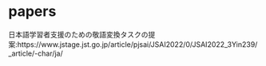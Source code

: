 # papers

<JSAI>
日本語学習者支援のための敬語変換タスクの提案:https://www.jstage.jst.go.jp/article/pjsai/JSAI2022/0/JSAI2022_3Yin239/_article/-char/ja/
